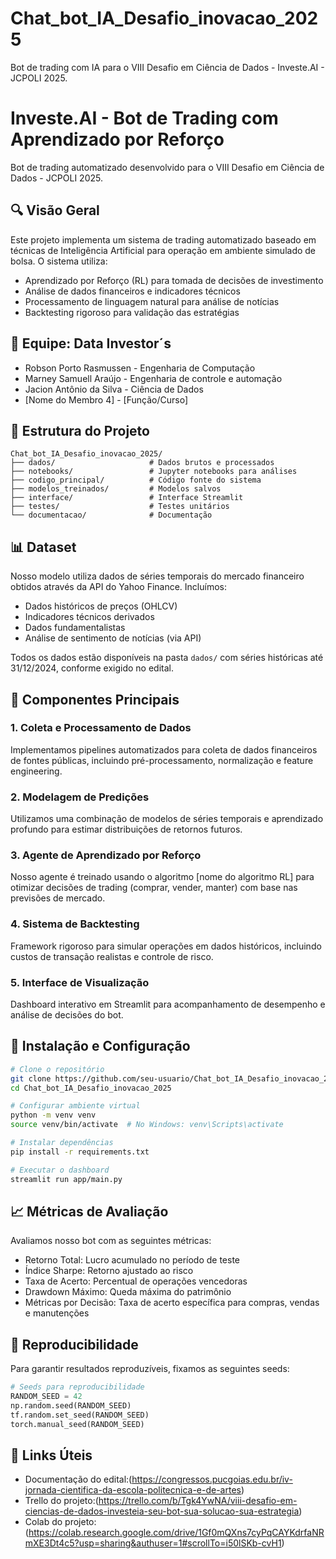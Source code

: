 # Chat_bot_IA_Desafio_inovacao_2025
Bot de trading com IA para o VIII Desafio em Ciência de Dados - Investe.AI - JCPOLI 2025.
# Investe.AI - Bot de Trading com Aprendizado por Reforço

Bot de trading automatizado desenvolvido para o VIII Desafio em Ciência de Dados - JCPOLI 2025.

## 🔍 Visão Geral

Este projeto implementa um sistema de trading automatizado baseado em técnicas de Inteligência Artificial para operação em ambiente simulado de bolsa. O sistema utiliza:

- Aprendizado por Reforço (RL) para tomada de decisões de investimento
- Análise de dados financeiros e indicadores técnicos
- Processamento de linguagem natural para análise de notícias
- Backtesting rigoroso para validação das estratégias

## 👥 Equipe: Data Investor´s

- Robson Porto Rasmussen - Engenharia de Computação
- Marney Samuell Araújo - Engenharia de controle e automação
- Jacion Antônio da Silva - Ciência de Dados
- [Nome do Membro 4] - [Função/Curso]

## 📂 Estrutura do Projeto

```
Chat_bot_IA_Desafio_inovacao_2025/
├── dados/                     # Dados brutos e processados
├── notebooks/                 # Jupyter notebooks para análises
├── codigo_principal/          # Código fonte do sistema
├── modelos_treinados/         # Modelos salvos
├── interface/                 # Interface Streamlit
├── testes/                    # Testes unitários
└── documentacao/              # Documentação
```

## 📊 Dataset

Nosso modelo utiliza dados de séries temporais do mercado financeiro obtidos através da API do Yahoo Finance. Incluímos:

- Dados históricos de preços (OHLCV)
- Indicadores técnicos derivados
- Dados fundamentalistas
- Análise de sentimento de notícias (via API)

Todos os dados estão disponíveis na pasta `dados/` com séries históricas até 31/12/2024, conforme exigido no edital.

## 🤖 Componentes Principais

### 1. Coleta e Processamento de Dados
Implementamos pipelines automatizados para coleta de dados financeiros de fontes públicas, incluindo pré-processamento, normalização e feature engineering.

### 2. Modelagem de Predições
Utilizamos uma combinação de modelos de séries temporais e aprendizado profundo para estimar distribuições de retornos futuros.

### 3. Agente de Aprendizado por Reforço
Nosso agente é treinado usando o algoritmo [nome do algoritmo RL] para otimizar decisões de trading (comprar, vender, manter) com base nas previsões de mercado.

### 4. Sistema de Backtesting
Framework rigoroso para simular operações em dados históricos, incluindo custos de transação realistas e controle de risco.

### 5. Interface de Visualização
Dashboard interativo em Streamlit para acompanhamento de desempenho e análise de decisões do bot.

## 🔧 Instalação e Configuração

```bash
# Clone o repositório
git clone https://github.com/seu-usuario/Chat_bot_IA_Desafio_inovacao_2025.git
cd Chat_bot_IA_Desafio_inovacao_2025

# Configurar ambiente virtual
python -m venv venv
source venv/bin/activate  # No Windows: venv\Scripts\activate

# Instalar dependências
pip install -r requirements.txt

# Executar o dashboard
streamlit run app/main.py
```

## 📈 Métricas de Avaliação

Avaliamos nosso bot com as seguintes métricas:

- Retorno Total: Lucro acumulado no período de teste
- Índice Sharpe: Retorno ajustado ao risco
- Taxa de Acerto: Percentual de operações vencedoras
- Drawdown Máximo: Queda máxima do patrimônio
- Métricas por Decisão: Taxa de acerto específica para compras, vendas e manutenções

## 🔄 Reproducibilidade

Para garantir resultados reproduzíveis, fixamos as seguintes seeds:

```python
# Seeds para reproducibilidade
RANDOM_SEED = 42
np.random.seed(RANDOM_SEED)
tf.random.set_seed(RANDOM_SEED)
torch.manual_seed(RANDOM_SEED)
```


## 🔗 Links Úteis

- Documentação do edital:(https://congressos.pucgoias.edu.br/iv-jornada-cientifica-da-escola-politecnica-e-de-artes)
- Trello do projeto:(https://trello.com/b/Tgk4YwNA/viii-desafio-em-ciencias-de-dados-investeia-seu-bot-sua-solucao-sua-estrategia)
- Colab do projeto: (https://colab.research.google.com/drive/1Gf0mQXns7cyPqCAYKdrfaNRmXE3Dt4c5?usp=sharing&authuser=1#scrollTo=i50lSKb-cvH1)

